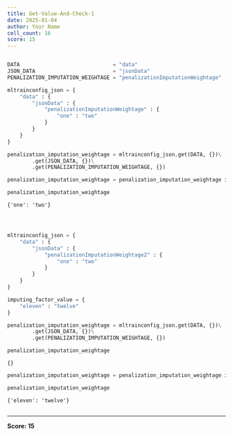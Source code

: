 ```yaml
---
title: Get-Value-And-Check-1
date: 2025-01-04
author: Your Name
cell_count: 16
score: 15
---
```


```python

```


```python
DATA                              = "data"
JSON_DATA                         = "jsonData"
PENALIZATION_IMPUTATION_WEIGHTAGE = "penalizationImputationWeightage"
```


```python
mltrainconfig_json = {
    "data" : {
        "jsonData" : {
            "penalizationImputationWeightage" : {
                "one" : "two"
            }
        }
    }
}
```


```python
penalization_imputation_weightage = mltrainconfig_json.get(DATA, {})\
        .get(JSON_DATA, {})\
        .get(PENALIZATION_IMPUTATION_WEIGHTAGE, {})
```


```python
penalization_imputation_weightage = penalization_imputation_weightage if penalization_imputation_weightage else imputing_factor_value
```


```python
penalization_imputation_weightage
```




    {'one': 'two'}




```python

```


```python

```


```python

```


```python
mltrainconfig_json = {
    "data" : {
        "jsonData" : {
            "penalizationImputationWeightage2" : {
                "one" : "two"
            }
        }
    }
}
```


```python
imputing_factor_value = {
    "eleven" : "twelve"
}
```


```python
penalization_imputation_weightage = mltrainconfig_json.get(DATA, {})\
        .get(JSON_DATA, {})\
        .get(PENALIZATION_IMPUTATION_WEIGHTAGE, {})
```


```python
penalization_imputation_weightage
```




    {}




```python
penalization_imputation_weightage = penalization_imputation_weightage if penalization_imputation_weightage else imputing_factor_value
```


```python
penalization_imputation_weightage
```




    {'eleven': 'twelve'}




```python

```


---
**Score: 15**